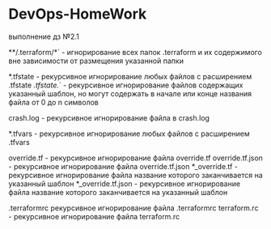 # DevOps-HomeWork

выполнение дз №2.1

**/.terraform/*` - игнорирование всех папок .terraform и их содержимого вне зависимости от размещения указанной папки 

*.tfstate - рекурсивное игнорирование любых файлов с расширением .tfstate 
*.tfstate.*` - рекурсивное игнорирование файлов содержащих указанный шаблон, но могут содержать в начале или конце названия файла от 0 до n символов

crash.log - рекурсивное игнорирование файла в crash.log 

*.tfvars - рекурсивное игнорирование любых файлов с расширением .tfvars

override.tf - рекурсивное игнорирование файла override.tf
override.tf.json - рекурсивное игнорирование файла override.tf.json
*_override.tf - рекурсивное игнорирование файла название которого заканчивается на указанный шаблон
*_override.tf.json - рекурсивное игнорирование файла название которого заканчивается на указанный шаблон

.terraformrc рекурсивное игнорирование файла .terraformrc 
terraform.rc - рекурсивное игнорирование файла terraform.rc
  